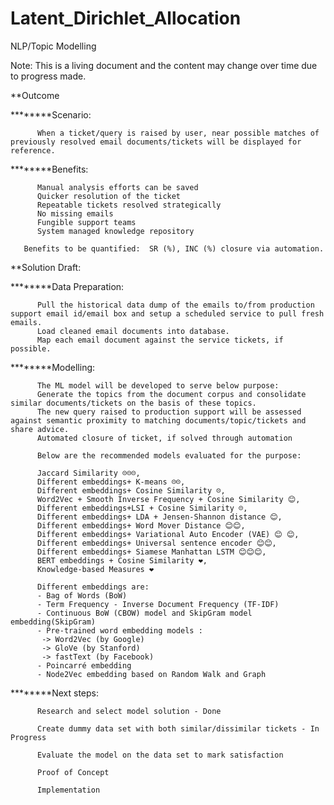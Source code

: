 # Latent_Dirichlet_Allocation
NLP/Topic Modelling

Note: This is a living document and the content may change over time due to progress made.

**Outcome

********Scenario: 

          When a ticket/query is raised by user, near possible matches of previously resolved email documents/tickets will be displayed for reference.
          
********Benefits: 

          Manual analysis efforts can be saved
          Quicker resolution of the ticket
          Repeatable tickets resolved strategically
          No missing emails
          Fungible support teams
          System managed knowledge repository
          
       Benefits to be quantified:  SR (%), INC (%) closure via automation.

**Solution Draft:

********Data Preparation:

          Pull the historical data dump of the emails to/from production support email id/email box and setup a scheduled service to pull fresh emails.
          Load cleaned email documents into database.
          Map each email document against the service tickets, if possible.

********Modelling:

          The ML model will be developed to serve below purpose:
          Generate the topics from the document corpus and consolidate similar documents/tickets on the basis of these topics. 
          The new query raised to production support will be assessed against semantic proximity to matching documents/topic/tickets and share advice.
          Automated closure of ticket, if solved through automation

          Below are the recommended models evaluated for the purpose: 

          Jaccard Similarity ☹☹☹, 
          Different embeddings+ K-means ☹☹, 
          Different embeddings+ Cosine Similarity ☹, 
          Word2Vec + Smooth Inverse Frequency + Cosine Similarity 😊, 
          Different embeddings+LSI + Cosine Similarity ☹, 
          Different embeddings+ LDA + Jensen-Shannon distance 😊, 
          Different embeddings+ Word Mover Distance 😊😊, 
          Different embeddings+ Variational Auto Encoder (VAE) 😊 😊, 
          Different embeddings+ Universal sentence encoder 😊😊, 
          Different embeddings+ Siamese Manhattan LSTM 😊😊😊, 
          BERT embeddings + Cosine Similarity ❤, 
          Knowledge-based Measures ❤ 
          
          Different embeddings are:
          - Bag of Words (BoW)
          - Term Frequency - Inverse Document Frequency (TF-IDF)
          - Continuous BoW (CBOW) model and SkipGram model embedding(SkipGram)
          - Pre-trained word embedding models : 
           -> Word2Vec (by Google)
           -> GloVe (by Stanford)
           -> fastText (by Facebook)
          - Poincarré embedding
          - Node2Vec embedding based on Random Walk and Graph


********Next steps:

          Research and select model solution - Done         
          
          Create dummy data set with both similar/dissimilar tickets - In Progress         
          
          Evaluate the model on the data set to mark satisfaction          
          
          Proof of Concept          
          
          Implementation
          

